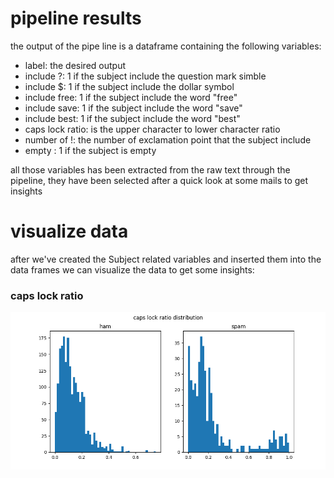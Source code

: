 # pipeline results
the output of the pipe line is a dataframe containing the following variables:
- label: the desired output
- include ?: 1 if the subject include the question mark simble
- include $: 1 if the subject include the dollar symbol
- include free: 1 if the subject include the word "free"
- include save: 1 if the subject include the word "save"
- include best: 1 if the subject include the word "best"
- caps lock ratio: is the upper character to lower character ratio
- number of !: the number of exclamation point that the subject include
- empty : 1 if the subject is empty

all those variables has been extracted from the raw text through the pipeline, they have been selected after a quick look at some mails to get insights
# visualize data
after we've created the Subject related variables and inserted them into the data frames we can visualize the data to get some insights:
<h3>caps lock ratio</h3>

![caps lock ratio](images/compare_cps_lock_ratio.png)

